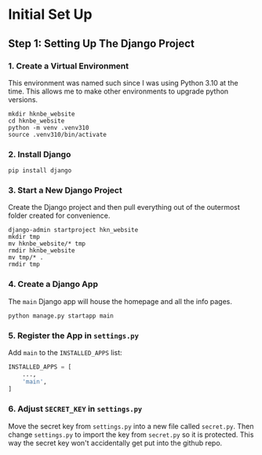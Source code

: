 # Initial Set Up

## Step 1: Setting Up The Django Project

### 1. Create a Virtual Environment

This environment was named such since I was using Python 3.10 at the time. This allows me to make other environments to upgrade python versions.

```shell
mkdir hknbe_website
cd hknbe_website
python -m venv .venv310
source .venv310/bin/activate
```

### 2. Install Django

```shell
pip install django
```

### 3. Start a New Django Project

Create the Django project and then pull everything out of the outermost folder created for convenience.

```shell
django-admin startproject hkn_website
mkdir tmp
mv hknbe_website/* tmp
rmdir hknbe_website
mv tmp/* .
rmdir tmp
```

### 4. Create a Django App

The `main` Django app will house the homepage and all the info pages.

```shell
python manage.py startapp main
```

### 5. Register the App in `settings.py`

Add `main` to the `INSTALLED_APPS` list:

```python
INSTALLED_APPS = [
    ...,
    'main',
]
```

### 6. Adjust `SECRET_KEY` in `settings.py`

Move the secret key from `settings.py` into a new file called `secret.py`. Then change `settings.py` to import the key from `secret.py` so it is protected. This way the secret key won't accidentally get put into the github repo.

